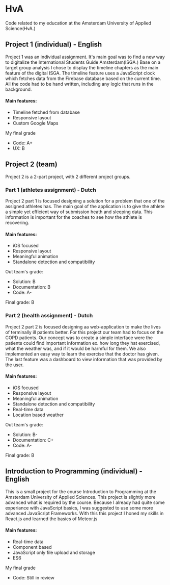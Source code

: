 # HvA
Code related to my education at the Amsterdam University of Applied Science(HvA.)


## Project 1 (individual) - English
Project 1 was an individual assignment. It's main goal was to find a new way to digitalize the International Students Guide Amsterdam(ISGA.) Base on a target group analysis I chose to display the timeline chapters as the main feature of the digital ISGA. The timeline feature uses a JavaScript clock which fetches data from the Firebase database based on the current time. All the code had to be hand written, including any logic that runs in the background.

#### Main features:
* Timeline fetched from database
* Responsive layout
* Custom Google Maps

My final grade
* Code: A+
* UX: B


## Project 2 (team)
Project 2 is a 2-part project, with 2 different project groups.

### Part 1 (athletes assignment) - Dutch
Project 2 part 1 is focused designing a solution for a problem that one of the assigned athletes has. The main goal of the application is to give the athlete a simple yet efficient way of submission heath and sleeping data. This information is important for the coaches to see how the athlete is recovering.

#### Main features:
* iOS focused
* Responsive layout
* Meaningful animation
* Standalone detection and compatibility

Out team's grade:
* Solution: B
* Documentation: B
* Code: A-

Final grade: B

### Part 2 (health assignment) - Dutch
Project 2 part 2 is focused designing aa web-application to make the lives of terminally ill patients better. For this project our team had to focus on the COPD patients. Our concept was to create a simple interface were the patients could find important information ex. how long they hat exercised, what the weather was, and if it would be harmful for them. We also implemented an easy way to learn the exercise that the doctor has given. The last feature was a dashboard to view information that was provided by the user.

#### Main features:
* iOS focused
* Responsive layout
* Meaningful animation
* Standalone detection and compatibility
* Real-time data
* Location based weather

Out team's grade:
* Solution: B-
* Documentation: C+
* Code: A-

Final grade: B


## Introduction to Programming (individual) - English
This is a small project for the course Introduction to Programming at the Amsterdam University of Applied Sciences. This project is slightly more advanced what is required by the course. Because I already had quite some experiance with JavaScript basics, I was suggested to use some more advanced JavaScript Frameworks. With this this project I honed my skills in React.js and learned the basics of Meteor.js

#### Main features:
* Real-time data
* Component based
* JavaScript only file upload and storage
* ES6

My final grade
* Code: Still in review
